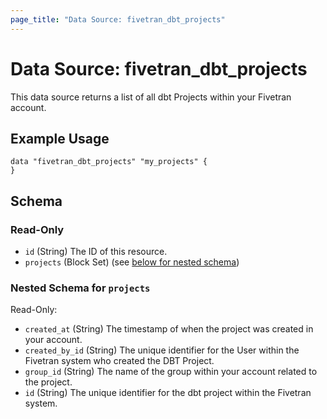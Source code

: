 ```yaml
---
page_title: "Data Source: fivetran_dbt_projects"
---
```


# Data Source: fivetran_dbt_projects

This data source returns a list of all dbt Projects within your Fivetran account.

## Example Usage

```hcl
data "fivetran_dbt_projects" "my_projects" {
}
```

<!-- schema generated by tfplugindocs -->
## Schema

### Read-Only

- `id` (String) The ID of this resource.
- `projects` (Block Set) (see [below for nested schema](#nestedblock--projects))

<a id="nestedblock--projects"></a>
### Nested Schema for `projects`

Read-Only:

- `created_at` (String) The timestamp of when the project was created in your account.
- `created_by_id` (String) The unique identifier for the User within the Fivetran system who created the DBT Project.
- `group_id` (String) The name of the group within your account related to the project.
- `id` (String) The unique identifier for the dbt project within the Fivetran system.